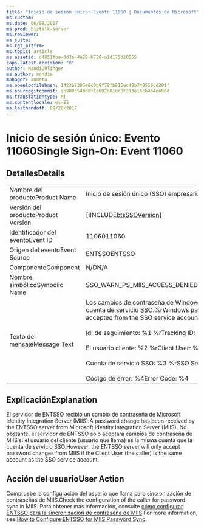 ```yaml
---
title: "Inicio de sesión único: Evento 11060 | Documentos de Microsoft"
ms.custom: 
ms.date: 06/08/2017
ms.prod: biztalk-server
ms.reviewer: 
ms.suite: 
ms.tgt_pltfrm: 
ms.topic: article
ms.assetid: d4851fba-0d3a-4a29-b720-a1d175d20555
caps.latest.revision: "8"
author: MandiOhlinger
ms.author: mandia
manager: anneta
ms.openlocfilehash: 1423b7385e6c0b8f78fb815ec48b749556cd291f
ms.sourcegitcommit: cb908c540d8f1a692d01dc8f313e16cb4b4e696d
ms.translationtype: MT
ms.contentlocale: es-ES
ms.lasthandoff: 09/20/2017
---
```

# <a name="single-sign-on-event-11060"></a><span data-ttu-id="4f792-102">Inicio de sesión único: Evento 11060</span><span class="sxs-lookup"><span data-stu-id="4f792-102">Single Sign-On: Event 11060</span></span>
## <a name="details"></a><span data-ttu-id="4f792-103">Detalles</span><span class="sxs-lookup"><span data-stu-id="4f792-103">Details</span></span>  
  
|||  
|-|-|  
|<span data-ttu-id="4f792-104">Nombre del producto</span><span class="sxs-lookup"><span data-stu-id="4f792-104">Product Name</span></span>|<span data-ttu-id="4f792-105">Inicio de sesión único (SSO) empresarial</span><span class="sxs-lookup"><span data-stu-id="4f792-105">Enterprise Single Sign-On</span></span>|  
|<span data-ttu-id="4f792-106">Versión del producto</span><span class="sxs-lookup"><span data-stu-id="4f792-106">Product Version</span></span>|[!INCLUDE[btsSSOVersion](../includes/btsssoversion-md.md)]|  
|<span data-ttu-id="4f792-107">Identificador del evento</span><span class="sxs-lookup"><span data-stu-id="4f792-107">Event ID</span></span>|<span data-ttu-id="4f792-108">11060</span><span class="sxs-lookup"><span data-stu-id="4f792-108">11060</span></span>|  
|<span data-ttu-id="4f792-109">Origen del evento</span><span class="sxs-lookup"><span data-stu-id="4f792-109">Event Source</span></span>|<span data-ttu-id="4f792-110">ENTSSO</span><span class="sxs-lookup"><span data-stu-id="4f792-110">ENTSSO</span></span>|  
|<span data-ttu-id="4f792-111">Componente</span><span class="sxs-lookup"><span data-stu-id="4f792-111">Component</span></span>|<span data-ttu-id="4f792-112">N/D</span><span class="sxs-lookup"><span data-stu-id="4f792-112">N/A</span></span>|  
|<span data-ttu-id="4f792-113">Nombre simbólico</span><span class="sxs-lookup"><span data-stu-id="4f792-113">Symbolic Name</span></span>|<span data-ttu-id="4f792-114">SSO_WARN_PS_MIIS_ACCESS_DENIED</span><span class="sxs-lookup"><span data-stu-id="4f792-114">SSO_WARN_PS_MIIS_ACCESS_DENIED</span></span>|  
|<span data-ttu-id="4f792-115">Texto del mensaje</span><span class="sxs-lookup"><span data-stu-id="4f792-115">Message Text</span></span>|<span data-ttu-id="4f792-116">Los cambios de contraseña de Windows de MIIS sólo se aceptarán desde una cuenta de servicio SSO.%r</span><span class="sxs-lookup"><span data-stu-id="4f792-116">Windows password changes from MIIS will only be accepted from the SSO service account.%r</span></span><br /><br /> <span data-ttu-id="4f792-117">Id. de seguimiento: %1 %r</span><span class="sxs-lookup"><span data-stu-id="4f792-117">Tracking ID: %1%r</span></span><br /><br /> <span data-ttu-id="4f792-118">El usuario cliente: %2 %r</span><span class="sxs-lookup"><span data-stu-id="4f792-118">Client User: %2%r</span></span><br /><br /> <span data-ttu-id="4f792-119">Cuenta de servicio SSO: %3 %r</span><span class="sxs-lookup"><span data-stu-id="4f792-119">SSO Service Account: %3%r</span></span><br /><br /> <span data-ttu-id="4f792-120">Código de error: %4</span><span class="sxs-lookup"><span data-stu-id="4f792-120">Error Code: %4</span></span>|  
  
## <a name="explanation"></a><span data-ttu-id="4f792-121">Explicación</span><span class="sxs-lookup"><span data-stu-id="4f792-121">Explanation</span></span>  
 <span data-ttu-id="4f792-122">El servidor de ENTSSO recibió un cambio de contraseña de Microsoft Identity Integration Server (MIIS).</span><span class="sxs-lookup"><span data-stu-id="4f792-122">A password change has been received by the ENTSSO server from Microsoft Identity Integration Server (MIIS).</span></span> <span data-ttu-id="4f792-123">No obstante, el servidor de ENTSSO sólo aceptará cambios de contraseña de MIIS si el usuario del cliente (usuario que llama) es la misma cuenta que la cuenta de servicio SSO.</span><span class="sxs-lookup"><span data-stu-id="4f792-123">However, the ENTSSO server will only accept password changes from MIIS if the Client User (the caller) is the same account as the SSO service account.</span></span>  
  
## <a name="user-action"></a><span data-ttu-id="4f792-124">Acción del usuario</span><span class="sxs-lookup"><span data-stu-id="4f792-124">User Action</span></span>  
 <span data-ttu-id="4f792-125">Compruebe la configuración del usuario que llama para sincronización de contraseñas de MIIS.</span><span class="sxs-lookup"><span data-stu-id="4f792-125">Check the configuration of the caller for password sync in MIIS.</span></span> <span data-ttu-id="4f792-126">Para obtener más información, consulte [cómo configurar ENTSSO para la sincronización de contraseña de MIIS](../core/how-to-configure-entsso-for-miis-password-sync.md).</span><span class="sxs-lookup"><span data-stu-id="4f792-126">For more information, see [How to Configure ENTSSO for MIIS Password Sync](../core/how-to-configure-entsso-for-miis-password-sync.md).</span></span>